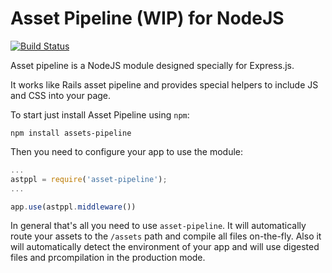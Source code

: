 # Asset Pipeline (WIP) for NodeJS

[![Build Status](https://travis-ci.org/nicholasrq/asset-pipeline.png?branch=master)](https://travis-ci.org/nicholasrq/asset-pipeline)

Asset pipeline is a NodeJS module designed specially for Express.js.

It works like Rails asset pipeline and provides special helpers to include JS and CSS into your page.

To start just install Asset Pipeline using `npm`:

```shell
npm install assets-pipeline
```

Then you need to configure your app to use the module:

```javascript
...
astppl = require('asset-pipeline');
...

app.use(astppl.middleware())
```

In general that's all you need to use `asset-pipeline`. It will automatically route your assets to the `/assets` path
and compile all files on-the-fly. Also it will automatically detect the environment of your app and will use digested files
and prcompilation in the production mode.
